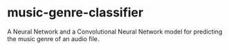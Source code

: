 # music-genre-classifier
A Neural Network and a Convolutional Neural Network model for predicting the music genre of an audio file.
